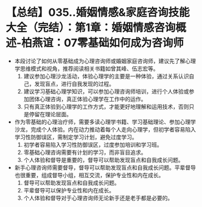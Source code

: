 # 【总结】035..婚姻情感&家庭咨询技能大全（完结）：第1章：婚姻情感咨询概述-柏燕谊：07零基础如何成为咨询师

-   本段讨论了如何从零基础成为心理咨询师或婚姻家庭咨询师，建议先了解心理学思维模式和视角，推荐阅读相关书籍如曾其峰、伍志宏等。
    1.  建议参加心理沙龙活动，体验心理学的主要是一种体验，通过关系认识自己，发现盲点，进行自我发现的过程。
    2.  建议学习基础心理学知识，可以参加心理咨询师培训，进行个人体验或参加团体心理咨询，真正体验心理学在工作中的运作。
    3.  只有真正体验到心理学的工作方式，才能更好地理解和运用技术，否则只是停留在理论层面。
-   作为零基础的心理治疗师，需要多读心理学书籍、学习基础理论、参加心理学沙龙，完成个人体验。内在动力推动着每个人走向心理学，但初学者容易陷入学习性防御误区，需制定学习计划，避免过度学习。
    1.  初学者容易陷入学习性防御误区，过度参加培训和学习班。
    2.  零基础心理咨询需要有计划的学习，而非盲目追求。
    3.  个人体验和督导是重要的，督导可以帮助发现盲点和自我成长问题。
-   新手心理咨询师需要督导，督导可以帮助发现盲点和自我成长问题。平辈督导也很重要，组成督导小组，相互交流，保护专业性和内在成长。
    1.  督导可以帮助发现盲点和自我成长问题。
    2.  平辈督导可以保护专业性和内在成长。
    3.  个人体验和督导对于心理咨询师无论新手还是老手都是必要的。
